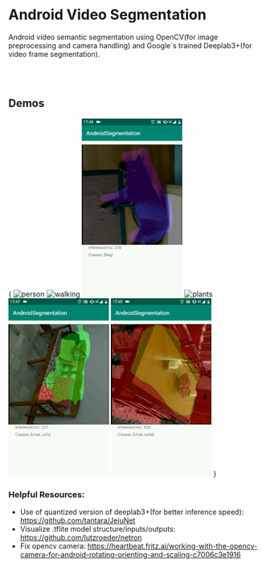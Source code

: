 # Android Video Segmentation
Android video semantic segmentation using OpenCV(for image preprocessing and camera handling) and Google´s trained Deeplab3+(for video frame segmentation).

<br></br>
## Demos
{
    <img src="Demos/person.gif" alt="person" width="200" height="355">
    <img src="Demos/walking.gif" alt="walking" width="200" height="355">
    <img src="Demos/dog.gif" alt="dog" width="200" height="355">
    <img src="Demos/plants.gif" alt="plants" width="200" height="355">
    <img src="Demos/sofa.gif" alt="sofa" width="200" height="355">
    <img src="Demos/table_chairs.gif" alt="table_chairs" width="200" height="355">
}





### Helpful Resources:
* Use of quantized version of deeplab3+(for better inference speed): https://github.com/tantara/JejuNet
* Visualize .tflite model structure/inputs/outputs: https://github.com/lutzroeder/netron
* Fix opencv camera: https://heartbeat.fritz.ai/working-with-the-opencv-camera-for-android-rotating-orienting-and-scaling-c7006c3e1916
